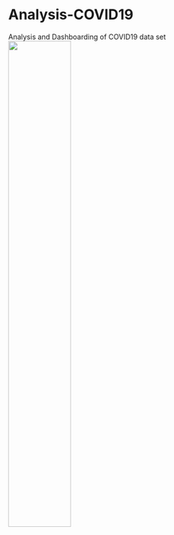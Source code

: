 # Analysis-COVID19
Analysis and Dashboarding of COVID19 data set 
[<img src="https://img.youtube.com/vi/<VIDEO ID>/maxresdefault.jpg" width="50%">](https://youtu.be/Otd1tNKHWDI)
